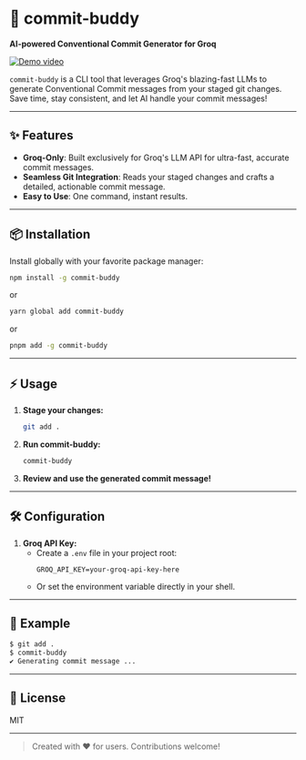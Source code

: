 # 🚀 commit-buddy

**AI-powered Conventional Commit Generator for Groq**

[![Demo video](./assets/demo.gif)](./assets/demo.gif)

`commit-buddy` is a CLI tool that leverages Groq's blazing-fast LLMs to generate Conventional Commit messages from your staged git changes. Save time, stay consistent, and let AI handle your commit messages!

---

## ✨ Features

- **Groq-Only**: Built exclusively for Groq's LLM API for ultra-fast, accurate commit messages.
- **Seamless Git Integration**: Reads your staged changes and crafts a detailed, actionable commit message.
- **Easy to Use**: One command, instant results.

---

## 📦 Installation

Install globally with your favorite package manager:

```bash
npm install -g commit-buddy
```

or

```bash
yarn global add commit-buddy
```

or

```bash
pnpm add -g commit-buddy
```

---

## ⚡️ Usage

1. **Stage your changes:**
   ```bash
   git add .
   ```
2. **Run commit-buddy:**
   ```bash
   commit-buddy
   ```
3. **Review and use the generated commit message!**

---

## 🛠️ Configuration

1. **Groq API Key:**
   - Create a `.env` file in your project root:
     ```env
     GROQ_API_KEY=your-groq-api-key-here
     ```
   - Or set the environment variable directly in your shell.

---

## 📝 Example

```bash
$ git add .
$ commit-buddy
✔️ Generating commit message ...

```

---

## 📄 License

MIT

---

> Created with ❤️ for users. Contributions welcome!
